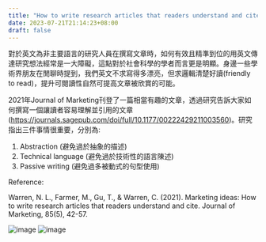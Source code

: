 ```yaml
---
title: "How to write research articles that readers understand and cite 提升可閱讀性讓文章更容易被理解和引用"
date: 2023-07-21T21:14:23+08:00
draft: false
---
```


<!-- # How to write research articles that readers understand and cite 提升可閱讀性讓文章更容易被理解和引用 -->

對於英文為非主要語言的研究人員在撰寫文章時，如何有效且精準到位的用英文傳達研究想法經常是一大障礙，這點對於社會科學的學者而言更是明顯。身邊一些學術界朋友在閒聊時提到，我們英文不求寫得多漂亮，但求邏輯清楚好讀(friendly to read)，提升可閱讀性自然可提高文章被欣賞的可能。



2021年Journal of Marketing刊登了一篇相當有趣的文章，透過研究告訴大家如何撰寫一個讓讀者容易理解並引用的文章 (https://journals.sagepub.com/doi/full/10.1177/00222429211003560)。研究指出三件事情很重要，分別為:



1. Abstraction (避免過於抽象的描述)
2. Technical language (避免過於技術性的語言陳述)
3. Passive writing (避免過多被動式的句型使用)



Reference:

Warren, N. L., Farmer, M., Gu, T., & Warren, C. (2021). Marketing ideas: How to write research articles that readers understand and cite. Journal of Marketing, 85(5), 42-57. 

![image](https://github.com/drycchen/pics/assets/139937404/825c1ca1-efb3-4457-8311-06617d840097)
![image](https://github.com/drycchen/pics/assets/139937404/ef936e58-db26-42ba-bcc4-234f3659bf2e)
